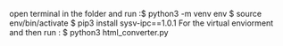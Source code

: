 open terminal in the folder and run :$ python3 -m venv env 
                                     $ source env/bin/activate 
                                     $ pip3 install sysv-ipc==1.0.1
For the virtual enviorment     
and then run : $ python3 html_converter.py
                                